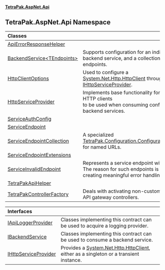 #### [TetraPak.AspNet.Api](index.md 'index')
## TetraPak.AspNet.Api Namespace

| Classes | |
| :--- | :--- |
| [ApiErrorResponseHelper](TetraPak_AspNet_Api_ApiErrorResponseHelper.md 'TetraPak.AspNet.Api.ApiErrorResponseHelper') |  |
| [BackendService&lt;TEndpoints&gt;](TetraPak_AspNet_Api_BackendService_TEndpoints_.md 'TetraPak.AspNet.Api.BackendService&lt;TEndpoints&gt;') | Supports configuration for an individual backend service, and a collection of service endpoints. <br/> |
| [HttpClientOptions](TetraPak_AspNet_Api_HttpClientOptions.md 'TetraPak.AspNet.Api.HttpClientOptions') | Used to configure a [System.Net.Http.HttpClient](https://docs.microsoft.com/en-us/dotnet/api/System.Net.Http.HttpClient 'System.Net.Http.HttpClient') through a [IHttpServiceProvider](TetraPak_AspNet_Api_IHttpServiceProvider.md 'TetraPak.AspNet.Api.IHttpServiceProvider').<br/> |
| [HttpServiceProvider](TetraPak_AspNet_Api_HttpServiceProvider.md 'TetraPak.AspNet.Api.HttpServiceProvider') | Implements base functionality for providing HTTP clients<br/>to be used when consuming configured backend services. <br/> |
| [ServiceAuthConfig](TetraPak_AspNet_Api_ServiceAuthConfig.md 'TetraPak.AspNet.Api.ServiceAuthConfig') |  |
| [ServiceEndpoint](TetraPak_AspNet_Api_ServiceEndpoint.md 'TetraPak.AspNet.Api.ServiceEndpoint') |  |
| [ServiceEndpointCollection](TetraPak_AspNet_Api_ServiceEndpointCollection.md 'TetraPak.AspNet.Api.ServiceEndpointCollection') | A specialized [TetraPak.Configuration.ConfigurationSection](https://docs.microsoft.com/en-us/dotnet/api/TetraPak.Configuration.ConfigurationSection 'TetraPak.Configuration.ConfigurationSection') for named URLs.<br/> |
| [ServiceEndpointExtensions](TetraPak_AspNet_Api_ServiceEndpointExtensions.md 'TetraPak.AspNet.Api.ServiceEndpointExtensions') |  |
| [ServiceInvalidEndpoint](TetraPak_AspNet_Api_ServiceInvalidEndpoint.md 'TetraPak.AspNet.Api.ServiceInvalidEndpoint') | Represents a service endpoint with issues.<br/>The reason for such endpoints is to assist in creating meaningful error handling.<br/> |
| [TetraPakApiHelper](TetraPak_AspNet_Api_TetraPakApiHelper.md 'TetraPak.AspNet.Api.TetraPakApiHelper') |  |
| [TetraPakControllerFactory](TetraPak_AspNet_Api_TetraPakControllerFactory.md 'TetraPak.AspNet.Api.TetraPakControllerFactory') | Deals with activating non-custom (derived) API gateway controllers. <br/> |

| Interfaces | |
| :--- | :--- |
| [IApiLoggerProvider](TetraPak_AspNet_Api_IApiLoggerProvider.md 'TetraPak.AspNet.Api.IApiLoggerProvider') | Classes implementing this contract can be used to acquire a logging provider.<br/> |
| [IBackendService](TetraPak_AspNet_Api_IBackendService.md 'TetraPak.AspNet.Api.IBackendService') | Classes implementing this contract can be used to consume a backend service. <br/> |
| [IHttpServiceProvider](TetraPak_AspNet_Api_IHttpServiceProvider.md 'TetraPak.AspNet.Api.IHttpServiceProvider') | Provides a [System.Net.Http.HttpClient](https://docs.microsoft.com/en-us/dotnet/api/System.Net.Http.HttpClient 'System.Net.Http.HttpClient'), either as a singleton or a transient instance.   <br/> |

